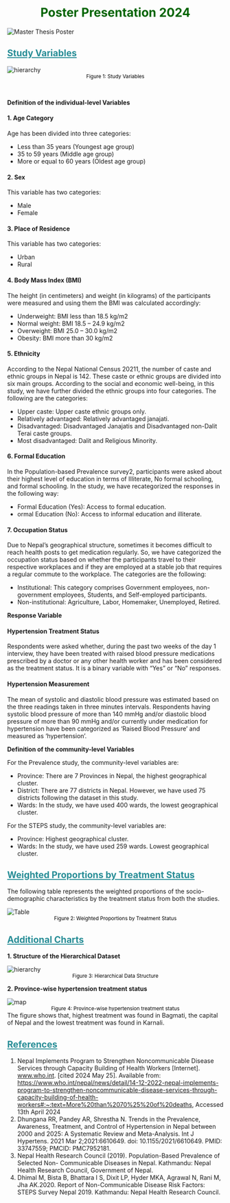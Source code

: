 <h1 style="color:darkgreen; text-align:center;">
Poster Presentation 2024
</h1>

![Master Thesis Poster](/poster-assets/1poster.jpg)

<h2 style="color:#278d96;text-decoration:underline;;text-align:left;">
Study Variables
</h2>

![hierarchy](/poster-assets/2variables.png)
<small style="color:black; text-align:center;display:block">
Figure 1: Study Variables
</small>

<br/>

<strong>Definition of the individual-level Variables</strong>
#### 1.	Age Category 
Age has been divided into three categories: 
- Less than 35 years (Youngest age group)
- 35 to 59 years (Middle age group)
- More or equal to 60 years (Oldest age group)
#### 2. Sex
This variable has two categories:
- Male
- Female
#### 3.	Place of Residence
This variable has two categories:
- Urban 
- Rural
#### 4.	Body Mass Index (BMI)
The height (in centimeters) and weight (in kilograms) of the participants were measured and using them the BMI was calculated accordingly:
- Underweight: BMI less than 18.5 kg/m2 
- Normal weight: BMI 18.5 – 24.9 kg/m2
- Overweight: BMI 25.0 – 30.0 kg/m2 
- Obesity: BMI more than 30 kg/m2
#### 5.	Ethnicity
According to the Nepal National Census 20211, the number of caste and ethnic groups in Nepal is 142. These caste or ethnic groups are divided into six main groups. According to the social and economic well-being, in this study, we have further divided the ethnic groups into four categories. The following are the categories:
- Upper caste: Upper caste ethnic groups only.
- Relatively advantaged: Relatively advantaged janajati.
- Disadvantaged: Disadvantaged Janajatis and Disadvantaged non-Dalit Terai caste groups.
- Most disadvantaged: Dalit and Religious Minority.
#### 6.	Formal Education
In the Population-based Prevalence survey2, participants were asked about their highest level of education in terms of Illiterate, No formal schooling, and formal schooling. In the study, we have recategorized the responses in the following way:
- Formal Education (Yes): Access to formal education.
- ormal Education (No): Access to informal education and illiterate.
#### 7.	Occupation Status
Due to Nepal’s geographical structure, sometimes it becomes difficult to reach health posts to get medication regularly. So, we have categorized the occupation status based on whether the participants travel to their respective workplaces and if they are employed at a stable job that requires a regular commute to the workplace. The categories are the following:
- Institutional: This category comprises Government employees, non-government employees, Students, and Self-employed participants.
- Non-institutional: Agriculture, Labor, Homemaker, Unemployed, Retired.

<strong>Response Variable</strong>

#### Hypertension Treatment Status
Respondents were asked whether, during the past two weeks of the day 1 interview, they have been treated with raised blood pressure medications prescribed by a doctor or any other health worker and has been considered as the treatment status. It is a binary variable with “Yes” or “No” responses.
#### Hypertension Measurement
The mean of systolic and diastolic blood pressure was estimated based on the three readings taken in three minutes intervals. Respondents having systolic blood pressure of more than 140 mmHg and/or diastolic blood pressure of more than 90 mmHg and/or currently under medication for hypertension have been categorized as ‘Raised Blood Pressure’ and measured as ‘hypertension’.

<strong>Definition of the community-level Variables</strong>

For the Prevalence study, the community-level variables are:
- Province: There are 7 Provinces in Nepal, the highest geographical cluster.
- District: There are 77 districts in Nepal. However, we have used 75 districts following the dataset in this study. 
- Wards: In the study, we have used 400 wards, the lowest geographical cluster.

For the STEPS study, the community-level variables are:
- Province: Highest geographical cluster.
- Wards: In the study, we have used 259 wards. Lowest geographical cluster.

<h2 style="color:#278d96;text-decoration:underline;;text-align:left;">
Weighted Proportions by Treatment Status
</h2>
The following table represents the weighted proportions of the socio-demographic characteristics by the treatment status from both the studies.

![Table](/poster-assets/3table.png)
<small style="color:black; text-align:center;display:block">
Figure 2: Weighted Proportions by Treatment Status
</small>
<h2 style="color:#278d96;text-decoration:underline;;text-align:left;">
Additional Charts
</h2>
<strong>1. Structure of the Hierarchical Dataset</strong>

![hierarchy](/poster-assets/4hierarchy.png)
<small style="color:black; text-align:center;display:block">
Figure 3: Hierarchical Data Structure
</small>

<strong>2. Province-wise hypertension treatment status</strong>

![map](/poster-assets/5map.png)
<small style="color:black; text-align:center;display:block">
Figure 4: Province-wise hypertension treatment status
</small>
The figure shows that, highest treatment was found in Bagmati, the capital of Nepal and the lowest treatment was found in Karnali.

<h2 style="color:#278d96;text-decoration:underline;;text-align:left;">
References
</h2>

1. Nepal Implements Program to Strengthen Noncommunicable Disease Services through
Capacity Building of Health Workers [Internet]. www.who.int. [cited 2024 May 25].
Available from: https://www.who.int/nepal/news/detail/14-12-2022-nepal-implements-program-to-strengthen-noncommunicable-disease-services-through-capacity-building-of-health-workers#:~:text=More%20than%2070%25%20of%20deaths, Accessed 13th April 2024
2. Dhungana RR, Pandey AR, Shrestha N. Trends in the Prevalence, Awareness, Treatment, and Control of Hypertension in Nepal between 2000 and 2025: A Systematic Review and Meta-Analysis. Int J Hypertens. 2021 Mar 2;2021:6610649. doi: 10.1155/2021/6610649. PMID: 33747559; PMCID: PMC7952181.
3. Nepal Health Research Council (2019). Population-Based Prevalence of Selected Non-
Communicable Diseases in Nepal. Kathmandu: Nepal Health Research Council,
Government of Nepal.
4. Dhimal M, Bista B, Bhattara I S, Dixit LP, Hyder MKA, Agrawal N, Rani M, Jha
AK.2020. Report of Non-Communicable Disease Risk Factors: STEPS Survey Nepal 2019. Kathmandu: Nepal Health Research Council.